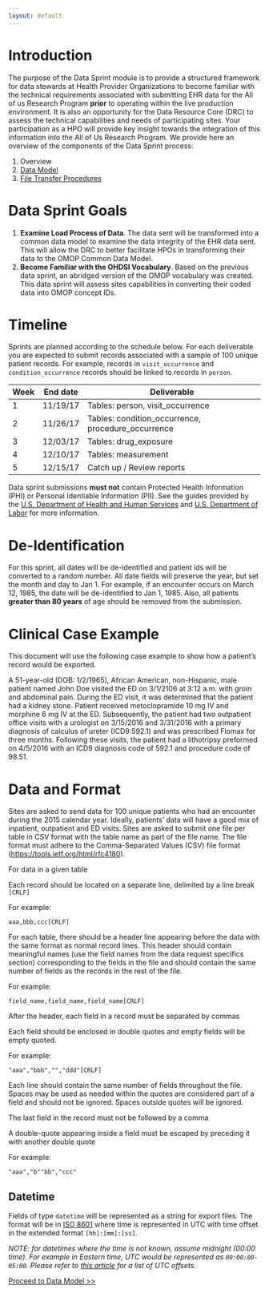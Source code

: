 ```yaml
---
layout: default
---
```


# Introduction

The purpose of the Data Sprint module is to provide a structured framework for data stewards at Health Provider Organizations to become familiar with the technical requirements associated with submitting EHR data for the All of us Research Program **prior** to operating within the live production environment. It is also an opportunity for the Data Resource Core (DRC) to assess the technical capabilities and needs of participating sites. Your participation as a HPO will provide key insight towards the integration of this information into the All of Us Research Program. We provide here an overview of the components of the Data Sprint process:

 1. Overview
 1. [Data Model](data_model.md)
 1. [File Transfer Procedures](file_transfer_procedures.md)

# Data Sprint Goals

 1.  **Examine Load Process of Data**. The data sent will be transformed into a common data model to examine the data integrity of the EHR data sent. This will allow the DRC to better facilitate HPOs in transforming their data to the OMOP Common Data Model.
 1.  **Become Familiar with the OHDSI Vocabulary**. Based on the previous data sprint, an abridged version of the OMOP vocabulary was created. This data sprint will assess sites capabilities in converting their coded data into OMOP concept IDs.

# Timeline

Sprints are planned according to the schedule below. For each deliverable you are expected to submit records associated with a sample of 100 unique patient records. For example, records in `visit_occurrence` and `condition_occurrence` records should be linked to records in `person`.

| Week | End date | Deliverable |
| --- | --- | --- |
| 1 | 11/19/17 | Tables: person, visit_occurrence |
| 2 | 11/26/17 | Tables: condition_occurrence, procedure_occurrence |
| 3 | 12/03/17 | Tables: drug_exposure |
| 4 | 12/10/17 | Tables: measurement |
| 5 | 12/15/17 | Catch up / Review reports |

Data sprint submissions **must not** contain Protected Health Information (PHI) or Personal Identiable Information (PII). See the guides provided by the [U.S. Department of Health and Human Services](https://www.hhs.gov/hipaa/for-professionals/privacy/special-topics/de-identification) and [U.S. Department of Labor](https://www.dol.gov/general/ppii) for more information.

# De-Identification

For this sprint, all dates will be de-identified and patient ids will be converted to a random number. All date fields will preserve the year, but set the month and day to Jan 1. For example, if an encounter occurs on March 12, 1985, the date will be de-identified to Jan 1, 1985. Also, all patients **greater than 80 years** of age should be removed from the submission.

# Clinical Case Example

This document will use the following case example to show how a patient’s record would be exported.

A 51-year-old (DOB: 1/2/1965), African American, non-Hispanic, male patient named John Doe visited the ED on 3/1/2106 at 3:12 a.m. with groin and abdominal pain. During the ED visit, it was determined that the patient had a kidney stone. Patient received metoclopramide 10 mg IV and morphine 6 mg IV at the ED. Subsequently, the patient had two outpatient office visits with a urologist on 3/15/2016 and 3/31/2016 with a primary diagnosis of calculus of ureter (ICD9:592.1) and was prescribed Flomax for three months. Following these visits, the patient had a lithotripsy preformed on 4/5/2016 with an ICD9 diagnosis code of 592.1 and procedure code of 98.51.

# Data and Format

Sites are asked to send data for 100 unique patients who had an encounter during the 2015 calendar year. Ideally, patients’ data will have a good mix of inpatient, outpatient and ED visits. Sites are asked to submit one file per table in CSV format with the table name as part of the file name. The file format must adhere to the Comma-Separated Values (CSV) file format (<https://tools.ietf.org/html/rfc4180>).

For data in a given table

Each record should be located on a separate line, delimited by a line break `[CRLF]`

For example:

    aaa,bbb,ccc[CRLF]

For each table, there should be a header line appearing before the data with the same format as normal record lines. This header should contain meaningful names (use the field names from the data request specifics section) corresponding to the fields in the file and should contain the same number of fields as the records in the rest of the file.

For example:

    field_name,field_name,field_name[CRLF]

After the header, each field in a record must be separated by commas

Each field should be enclosed in double quotes and empty fields will be empty quoted.

For example:

    "aaa","bbb","","ddd"[CRLF]

Each line should contain the same number of fields throughout the file. Spaces may be used as needed within the quotes are considered part of a field and should not be ignored. Spaces outside quotes will be ignored.

The last field in the record must not be followed by a comma

A double-quote appearing inside a field must be escaped by preceding it with another double quote

For example:

    "aaa","b""bb","ccc"

## Datetime

Fields of type `datetime` will be represented as a string for export files. The format will be in [ISO 8601](https://en.wikipedia.org/wiki/ISO_8601#Combined_date_and_time_representations) where time is represented in UTC with time offset in the extended format `[hh]:[mm]:[ss]`. 

*NOTE: for datetimes where the time is not known, assume midnight (00:00 time). For example in Eastern time, UTC would be represented as `00:00:00-05:00`. Please refer to [this article](https://en.wikipedia.org/wiki/List_of_UTC_time_offsets) for a list of UTC offsets.*

[Proceed to Data Model >>](data_model.md)
